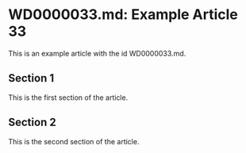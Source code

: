 # WD0000033.md: Example Article 33

This is an example article with the id WD0000033.md.
## Section 1

This is the first section of the article.
## Section 2

This is the second section of the article.
